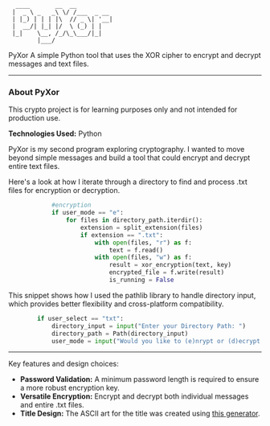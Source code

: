 ```
  ____       __  __          
 |  _ \ _   _\ \/ /___  _ __ 
 | |_) | | | |\  // _ \| '__|
 |  __/| |_| |/  \ (_) | |   
 |_|    \__, /_/\_\___/|_|   
        |___/                
```

PyXor A simple Python tool that uses the XOR cipher to encrypt and decrypt messages and text files.

-----

### About PyXor

This crypto project is for learning purposes only and not intended for production use.

**Technologies Used:** Python

PyXor is my second program exploring cryptography. I wanted to move beyond simple messages and build a tool that could encrypt and decrypt entire text files.

Here's a look at how I iterate through a directory to find and process .txt files for encryption or decryption.

```python
            #encryption
            if user_mode == "e":
                for files in directory_path.iterdir():
                    extension = split_extension(files)
                    if extension == ".txt":
                        with open(files, "r") as f:
                            text = f.read()
                        with open(files, "w") as f:
                            result = xor_encryption(text, key)
                            encrypted_file = f.write(result)
                            is_running = False
```

This snippet shows how I used the pathlib library to handle directory input, which provides better flexibility and cross-platform compatibility.

```python
        if user_select == "txt":
            directory_input = input("Enter your Directory Path: ")
            directory_path = Path(directory_input)
            user_mode = input("Would you like to (e)nrypt or (d)ecrypt a message? ").lower().strip()
```
-----

Key features and design choices:

  * **Password Validation:** A minimum password length is required to ensure a more robust encryption key.
  * **Versatile Encryption:** Encrypt and decrypt both individual messages and entire .txt files.
  * **Title Design:** The ASCII art for the title was created using [this generator](https://budavariam.github.io/asciiart-text/).
